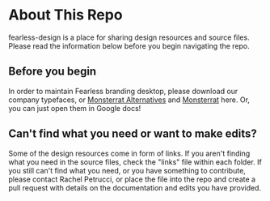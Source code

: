 <h1>About This Repo</h1>
<p>fearless-design is a place for sharing design resources and source files. Please read the information below before you begin navigating the repo.</p>

<h2>Before you begin</h2>
<p>In order to maintain Fearless branding desktop, please download our company typefaces, or <a href="https://fonts.google.com/specimen/Montserrat+Alternates">Monsterrat Alternatives</a> and <a href="https://fonts.google.com/specimen/Montserrat">Monsterrat</a> here. Or, you can just open them in Google docs! </p>

<h2>Can't find what you need or want to make edits?</h2>
<p>Some of the design resources come in form of links. If you aren't finding what you need in the source files, check the "links" file within each folder. If you still can't find what you need, or you have something to contribute, please contact Rachel Petrucci, or place the file into the repo and create a pull request with details on the documentation and edits you have provided.
